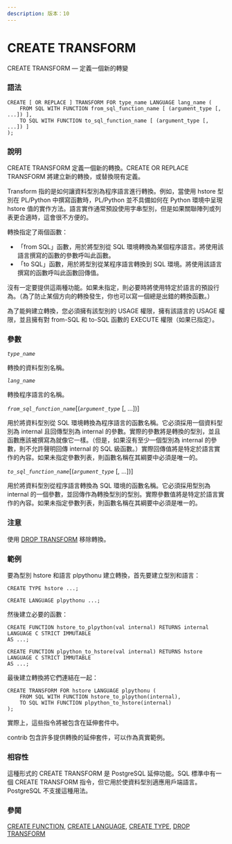 ```yaml
---
description: 版本：10
---
```


# CREATE TRANSFORM

CREATE TRANSFORM — 定義一個新的轉變

### 語法

```text
CREATE [ OR REPLACE ] TRANSFORM FOR type_name LANGUAGE lang_name (
    FROM SQL WITH FUNCTION from_sql_function_name [ (argument_type [, ...]) ],
    TO SQL WITH FUNCTION to_sql_function_name [ (argument_type [, ...]) ]
);
```

### 說明

CREATE TRANSFORM 定義一個新的轉換。CREATE OR REPLACE TRANSFORM 將建立新的轉換，或替換現有定義。

Transform 指的是如何讓資料型別為程序語言進行轉換。例如，當使用 hstore 型別在 PL/Python 中撰寫函數時，PL/Python 並不具備如何在 Python 環境中呈現 hstore 值的實作方法。語言實作通常預設使用字串型別，但是如果關聯陣列或列表更合適時，這會很不方便的。

轉換指定了兩個函數：

* 「from SQL」函數，用於將型別從 SQL 環境轉換為某個程序語言。將使用該語言撰寫的函數的參數呼叫此函數。
* 「to SQL」函數，用於將型別從某程序語言轉換到 SQL 環境。將使用該語言撰寫的函數呼叫此函數回傳值。

沒有一定要提供這兩種功能。如果未指定，則必要時將使用特定於語言的預設行為。（為了防止某個方向的轉換發生，你也可以寫一個總是出錯的轉換函數。）

為了能夠建立轉換，您必須擁有該型別的 USAGE 權限，擁有該語言的 USAGE 權限，並且擁有對 from-SQL 和 to-SQL 函數的 EXECUTE 權限（如果已指定）。

### 參數

_`type_name`_

轉換的資料型別名稱。

_`lang_name`_

轉換程序語言的名稱。

_`from_sql_function_name`_\[\(_`argument_type`_ \[, ...\]\)\]

用於將資料型別從 SQL 環境轉換為程序語言的函數名稱。它必須採用一個資料型別為 internal 且回傳型別為 internal 的參數。實際的參數將是轉換的型別，並且函數應該被撰寫為就像它一樣。（但是，如果沒有至少一個型別為 internal 的參數，則不允許聲明回傳 internal 的 SQL 級函數。）實際回傳值將是特定於語言實作的內容。如果未指定參數列表，則函數名稱在其綱要中必須是唯一的。

_`to_sql_function_name`_\[\(_`argument_type`_ \[, ...\]\)\]

用於將資料型別從程序語言轉換為 SQL 環境的函數名稱。它必須採用型別為 internal 的一個參數，並回傳作為轉換型別的型別。實際參數值將是特定於語言實作的內容。如果未指定參數列表，則函數名稱在其綱要中必須是唯一的。

### 注意

使用 [DROP TRANSFORM](drop-transform.md) 移除轉換。

### 範例

要為型別 hstore 和語言 plpythonu 建立轉換，首先要建立型別和語言：

```text
CREATE TYPE hstore ...;

CREATE LANGUAGE plpythonu ...;
```

然後建立必要的函數：

```text
CREATE FUNCTION hstore_to_plpython(val internal) RETURNS internal
LANGUAGE C STRICT IMMUTABLE
AS ...;

CREATE FUNCTION plpython_to_hstore(val internal) RETURNS hstore
LANGUAGE C STRICT IMMUTABLE
AS ...;
```

最後建立轉換將它們連結在一起：

```text
CREATE TRANSFORM FOR hstore LANGUAGE plpythonu (
    FROM SQL WITH FUNCTION hstore_to_plpython(internal),
    TO SQL WITH FUNCTION plpython_to_hstore(internal)
);
```

實際上，這些指令將被包含在延伸套件中。

contrib 包含許多提供轉換的延伸套件，可以作為真實範例。

### 相容性

這種形式的 CREATE TRANSFORM 是 PostgreSQL 延伸功能。SQL 標準中有一個 CREATE TRANSFORM 指令，但它用於使資料型別適應用戶端語言。 PostgreSQL 不支援這種用法。

### 參閱

[CREATE FUNCTION](create-function.md), [CREATE LANGUAGE](create-language.md), [CREATE TYPE](create-type.md), [DROP TRANSFORM](drop-transform.md)

